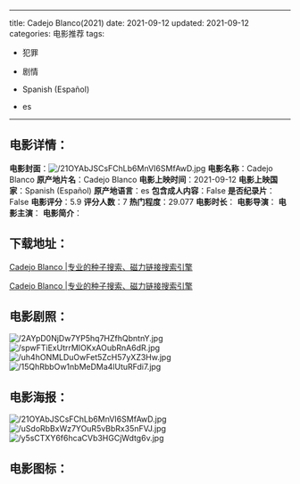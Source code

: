 
---
title: Cadejo Blanco(2021)
date: 2021-09-12
updated: 2021-09-12
categories: 电影推荐
tags:
- 犯罪
- 剧情

- Spanish (Español)
- es
---


> 

## **电影详情**：

**电影封面**：<img src="https://image.tmdb.org/t/p/w200/21OYAbJSCsFChLb6MnVI6SMfAwD.jpg" alt="/21OYAbJSCsFChLb6MnVI6SMfAwD.jpg" title="/21OYAbJSCsFChLb6MnVI6SMfAwD.jpg">
**电影名称**：Cadejo Blanco
**原产地片名**：Cadejo Blanco
**电影上映时间**：2021-09-12
**电影上映国家**：Spanish (Español)
**原产地语言**：es
**包含成人内容**：False
**是否纪录片**：False
**电影评分**：5.9
**评分人数**：7
**热门程度**：29.077
**电影时长**：
**电影导演**：
**电影主演**：
**电影简介**：

## **下载地址**：
[Cadejo Blanco |专业的种子搜索、磁力链接搜索引擎](https://movie.amd794.com:2083/?search=Cadejo%20Blanco&ordering=&mode=match_phrase&page_size=10&page=1)

[Cadejo Blanco |专业的种子搜索、磁力链接搜索引擎](https://movie.amd794.com:2083/?search=Cadejo%20Blanco&ordering=&mode=match_phrase&page_size=10&page=1)
 

## **电影剧照**：
<img src="https://image.tmdb.org/t/p/original/2AYpD0NjDw7YP5hq7HZfhQbntnY.jpg" alt="/2AYpD0NjDw7YP5hq7HZfhQbntnY.jpg" title="/2AYpD0NjDw7YP5hq7HZfhQbntnY.jpg"><img src="https://image.tmdb.org/t/p/original/spwFTiExUtrrMIOKxAOubRnA6dR.jpg" alt="/spwFTiExUtrrMIOKxAOubRnA6dR.jpg" title="/spwFTiExUtrrMIOKxAOubRnA6dR.jpg"><img src="https://image.tmdb.org/t/p/original/uh4hONMLDuOwFet5ZcH57yXZ3Hw.jpg" alt="/uh4hONMLDuOwFet5ZcH57yXZ3Hw.jpg" title="/uh4hONMLDuOwFet5ZcH57yXZ3Hw.jpg"><img src="https://image.tmdb.org/t/p/original/15QhRbbOw1nbMeDMa4lUtuRFdi7.jpg" alt="/15QhRbbOw1nbMeDMa4lUtuRFdi7.jpg" title="/15QhRbbOw1nbMeDMa4lUtuRFdi7.jpg">

## **电影海报**：
<img src="https://image.tmdb.org/t/p/original/21OYAbJSCsFChLb6MnVI6SMfAwD.jpg" alt="/21OYAbJSCsFChLb6MnVI6SMfAwD.jpg" title="/21OYAbJSCsFChLb6MnVI6SMfAwD.jpg"><img src="https://image.tmdb.org/t/p/original/uSdoRbBxWz7YOuR5vBbRx35nFVJ.jpg" alt="/uSdoRbBxWz7YOuR5vBbRx35nFVJ.jpg" title="/uSdoRbBxWz7YOuR5vBbRx35nFVJ.jpg"><img src="https://image.tmdb.org/t/p/original/y5sCTXY6f6hcaCVb3HGCjWdtg6v.jpg" alt="/y5sCTXY6f6hcaCVb3HGCjWdtg6v.jpg" title="/y5sCTXY6f6hcaCVb3HGCjWdtg6v.jpg">

## **电影图标**：

